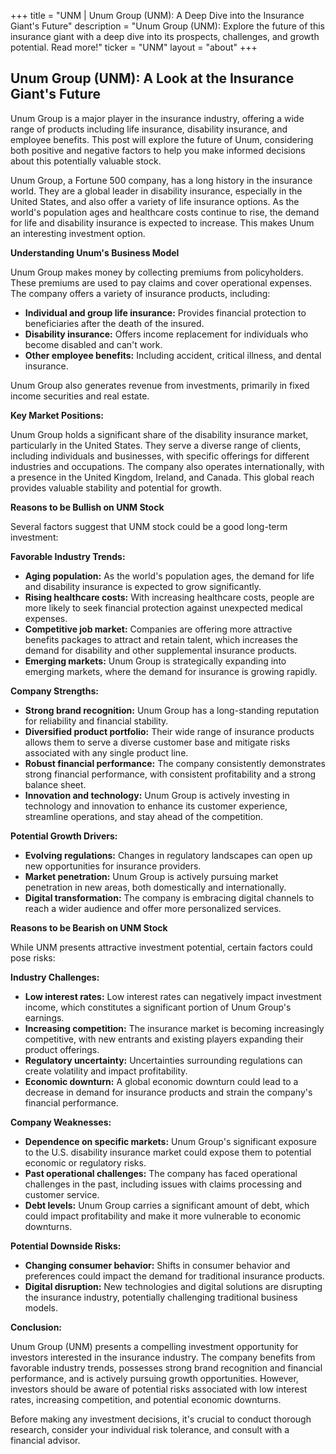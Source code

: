 +++
title = "UNM |  Unum Group (UNM): A Deep Dive into the Insurance Giant's Future"
description = "Unum Group (UNM):  Explore the future of this insurance giant with a deep dive into its prospects, challenges, and growth potential.  Read more!"
ticker = "UNM"
layout = "about"
+++

        


## Unum Group (UNM): A Look at the Insurance Giant's Future

Unum Group is a major player in the insurance industry, offering a wide range of products including life insurance, disability insurance, and employee benefits.  This post will explore the future of Unum, considering both positive and negative factors to help you make informed decisions about this potentially valuable stock. 

Unum Group, a Fortune 500 company, has a long history in the insurance world. They are a global leader in disability insurance, especially in the United States, and also offer a variety of life insurance options.  As the world's population ages and healthcare costs continue to rise, the demand for life and disability insurance is expected to increase. This makes Unum an interesting investment option.

**Understanding Unum's Business Model**

Unum Group makes money by collecting premiums from policyholders. These premiums are used to pay claims and cover operational expenses. The company offers a variety of insurance products, including:

* **Individual and group life insurance:** Provides financial protection to beneficiaries after the death of the insured.
* **Disability insurance:** Offers income replacement for individuals who become disabled and can't work.
* **Other employee benefits:** Including accident, critical illness, and dental insurance. 

Unum Group also generates revenue from investments, primarily in fixed income securities and real estate.

**Key Market Positions:**

Unum Group holds a significant share of the disability insurance market, particularly in the United States. They serve a diverse range of clients, including individuals and businesses, with specific offerings for different industries and occupations. The company also operates internationally, with a presence in the United Kingdom, Ireland, and Canada. This global reach provides valuable stability and potential for growth.

**Reasons to be Bullish on UNM Stock**

Several factors suggest that UNM stock could be a good long-term investment:

**Favorable Industry Trends:**

* **Aging population:** As the world's population ages, the demand for life and disability insurance is expected to grow significantly.
* **Rising healthcare costs:** With increasing healthcare costs, people are more likely to seek financial protection against unexpected medical expenses.
* **Competitive job market:** Companies are offering more attractive benefits packages to attract and retain talent, which increases the demand for disability and other supplemental insurance products.
* **Emerging markets:** Unum Group is strategically expanding into emerging markets, where the demand for insurance is growing rapidly.

**Company Strengths:**

* **Strong brand recognition:** Unum Group has a long-standing reputation for reliability and financial stability.
* **Diversified product portfolio:** Their wide range of insurance products allows them to serve a diverse customer base and mitigate risks associated with any single product line.
* **Robust financial performance:** The company consistently demonstrates strong financial performance, with consistent profitability and a strong balance sheet.
* **Innovation and technology:** Unum Group is actively investing in technology and innovation to enhance its customer experience, streamline operations, and stay ahead of the competition.

**Potential Growth Drivers:**

* **Evolving regulations:** Changes in regulatory landscapes can open up new opportunities for insurance providers. 
* **Market penetration:** Unum Group is actively pursuing market penetration in new areas, both domestically and internationally.
* **Digital transformation:** The company is embracing digital channels to reach a wider audience and offer more personalized services.

**Reasons to be Bearish on UNM Stock**

While UNM presents attractive investment potential, certain factors could pose risks:

**Industry Challenges:**

* **Low interest rates:** Low interest rates can negatively impact investment income, which constitutes a significant portion of Unum Group's earnings.
* **Increasing competition:** The insurance market is becoming increasingly competitive, with new entrants and existing players expanding their product offerings.
* **Regulatory uncertainty:**  Uncertainties surrounding regulations can create volatility and impact profitability.
* **Economic downturn:** A global economic downturn could lead to a decrease in demand for insurance products and strain the company's financial performance.

**Company Weaknesses:**

* **Dependence on specific markets:** Unum Group's significant exposure to the U.S. disability insurance market could expose them to potential economic or regulatory risks.
* **Past operational challenges:** The company has faced operational challenges in the past, including issues with claims processing and customer service.
* **Debt levels:** Unum Group carries a significant amount of debt, which could impact profitability and make it more vulnerable to economic downturns.

**Potential Downside Risks:**

* **Changing consumer behavior:** Shifts in consumer behavior and preferences could impact the demand for traditional insurance products.
* **Digital disruption:**  New technologies and digital solutions are disrupting the insurance industry, potentially challenging traditional business models.

**Conclusion:**

Unum Group (UNM) presents a compelling investment opportunity for investors interested in the insurance industry. The company benefits from favorable industry trends, possesses strong brand recognition and financial performance, and is actively pursuing growth opportunities. However, investors should be aware of potential risks associated with low interest rates, increasing competition, and potential economic downturns. 

Before making any investment decisions, it's crucial to conduct thorough research, consider your individual risk tolerance, and consult with a financial advisor. 

        